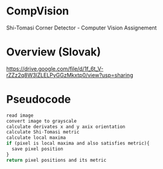 # CompVision
Shi-Tomasi Corner Detector - Computer Vision Assignement

# Overview (Slovak)
https://drive.google.com/file/d/1f_6t_V-rZZz2q8W3lZLELPyGGzMkxtp0/view?usp=sharing

# Pseudocode

```javascript
read image
convert image to grayscale
calculate derivates x and y axix orientation
calculate Shi-Tomasi metric 
calculate local maxima
if (pixel is local maxima and also satisfies metric){
  save pixel position
}
return pixel positions and its metric
```
